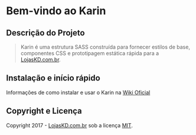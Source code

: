 # Bem-vindo ao Karin

## Descrição do Projeto

> Karin é uma estrutura SASS construída para fornecer estilos de base, componentes CSS
> e prototipagem estática rápida para a [LojasKD.com.br](https://www.lojaskd.com.br/).

## Instalação e início rápido

Informações de como instalar e usar o Karin na [Wiki Oficial](https://github.com/LojasKD/karin-css/wiki)

## Copyright e Licença

Copyright 2017 - [LojasKD.com.br](https://www.lojaskd.com.br/) sob a licença [MIT](/LICENSE).

